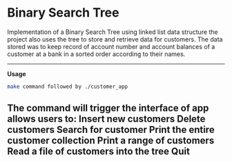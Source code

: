 # **Binary Search Tree**

Implementation of a Binary Search Tree using linked list data structure
the project also uses the tree to store and retrieve data for customers.
The data stored was to keep record of account number and account balances of a customer at a bank in a sorted order according to their names.

---

**Usage**

```bash
make command followed by ./customer_app 
```
The command will trigger the interface of app allows users to:
Insert new customers
Delete customers
Search for customer
Print the entire customer collection
Print a range of customers
Read a file of customers into the tree
Quit
---

